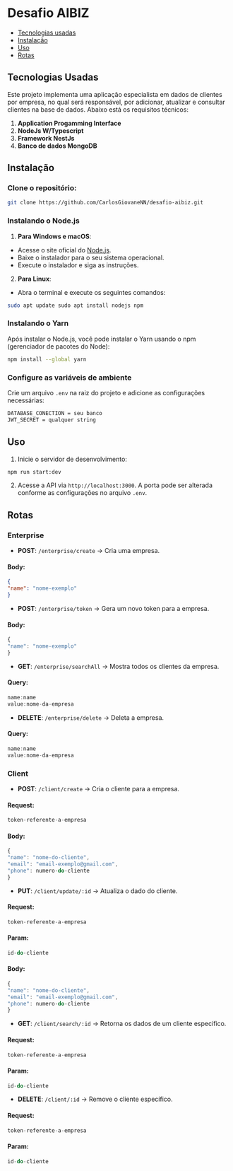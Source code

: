 
# Desafio AIBIZ

- [Tecnologias usadas](#tecnologias-usadas)
- [Instalação](#instalação)
- [Uso](#uso)
- [Rotas](#rotas)

## Tecnologias Usadas

 Este projeto implementa uma aplicação especialista em dados de clientes por empresa, no qual será responsável, por adicionar, atualizar e consultar clientes na base de dados. Abaixo está os requisitos técnicos:

1. **Application Progamming Interface**
2.  **NodeJs W/Typescript**
3.  **Framework NestJs**
4.  **Banco de dados MongoDB**

## Instalação
### Clone o repositório: 
```bash 
git clone https://github.com/CarlosGiovaneNN/desafio-aibiz.git
```
### Instalando o Node.js 
1. **Para Windows e macOS**:
 - Acesse o site oficial do [Node.js](https://nodejs.org/). 
 - Baixe o instalador para o seu sistema operacional. 
 - Execute o instalador e siga as instruções.
  2. **Para Linux**:
  - Abra o terminal e execute os seguintes comandos:
```bash
sudo apt update sudo apt install nodejs npm 
``` 
### Instalando o Yarn
Após instalar o Node.js, você pode instalar o Yarn usando o npm (gerenciador de pacotes do Node):

```bash 
npm install --global yarn
```

### Configure as variáveis de ambiente
Crie um arquivo `.env` na raiz do projeto e adicione as configurações necessárias:

 ```bash
DATABASE_CONECTION = seu banco
JWT_SECRET = qualquer string
``` 
 
## Uso 
 1. Inicie o servidor de desenvolvimento: 
 ```bash
npm run start:dev
``` 
 2. Acesse a API via `http://localhost:3000`. A porta pode ser alterada conforme as configurações no arquivo `.env`. 
## Rotas
### Enterprise 
- **POST**: `/enterprise/create` -> Cria uma empresa.
#### Body:
```json
{  
"name": "nome-exemplo" 
}
``` 
 
- **POST**: `/enterprise/token` -> Gera um novo token para a empresa.
#### Body:
```javascript 
{  
"name": "nome-exemplo" 
}
```

- **GET**: `/enterprise/searchAll` -> Mostra todos os clientes da empresa.
#### Query:
```javascript 
name:name 
value:nome-da-empresa
``` 

- **DELETE**: `/enterprise/delete` -> Deleta a empresa. 
#### Query:
```javascript 
name:name 
value:nome-da-empresa
```
### Client
- **POST**: `/client/create` -> Cria o cliente para a empresa.
#### Request:
```javascript 
token-referente-a-empresa
```
#### Body:
 ```javascript 
{ 
 "name": "nome-do-cliente",
 "email": "email-exemplo@gmail.com",
 "phone": numero-do-cliente
 }
``` 
 
- **PUT**: `/client/update/:id` -> Atualiza o dado do cliente. 
#### Request:
```javascript 
token-referente-a-empresa
```
#### Param: 
 ```javascript 
 id-do-cliente
```
#### Body: 
 ```javascript 
{ 
 "name": "nome-do-cliente",
 "email": "email-exemplo@gmail.com",
 "phone": numero-do-cliente
}
``` 
 
 - **GET**: `/client/search/:id` -> Retorna os dados de um cliente específico.
#### Request:
```javascript 
token-referente-a-empresa
```
#### Param: 
 ```javascript 
 id-do-cliente
```
 
- **DELETE**: `/client/:id` -> Remove o cliente específico. 
#### Request:
  ```javascript 
  token-referente-a-empresa
  ```
#### Param: 
 ```javascript 
 id-do-cliente
```
